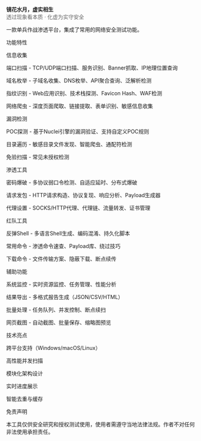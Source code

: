 
<strong>镜花水月，虚实相生</strong><br>
<span style="font-size:14px; color:#666;">透过现象看本质 · 化虚为实守安全</span>

一款单兵作战渗透平台，集成了常用的网络安全测试功能。

功能特性

信息收集

端口扫描 - TCP/UDP端口扫描、服务识别、Banner抓取、IP地理位置查询

域名枚举 - 子域名收集、DNS枚举、API聚合查询、泛解析检测

指纹识别 - Web应用识别、技术栈探测、Favicon Hash、WAF检测

网络爬虫 - 深度页面爬取、链接提取、表单识别、敏感信息收集


漏洞检测

POC探测 - 基于Nuclei引擎的漏洞验证、支持自定义POC规则

目录遍历 - 敏感目录文件发现、智能爬虫、通配符检测

免验扫描 - 常见未授权检测

渗透工具

密码爆破 - 多协议弱口令检测、自适应延时、分布式爆破

请求发包 - HTTP请求构造、协议复现、响应分析、Payload生成器

代理设置 - SOCKS/HTTP代理、代理链、流量转发、证书管理

红队工具

反弹Shell - 多语言Shell生成、编码混淆、持久化脚本

常用命令 - 渗透命令速查、Payload库、绕过技巧

下载命令 - 文件传输方案、隐蔽下载、断点续传

辅助功能

系统监控 - 实时资源监控、任务管理、性能分析

结果导出 - 多格式报告生成（JSON/CSV/HTML）

批量处理 - 任务队列、并发控制、断点续扫

网页截图 - 自动截图、批量保存、缩略图预览

技术亮点

跨平台支持（Windows/macOS/Linux）

高性能并发扫描

模块化架构设计

实时进度展示

智能去重与缓存

免责声明

本工具仅供安全研究和授权测试使用，使用者需遵守当地法律法规。作者不对任何非法使用承担责任。
